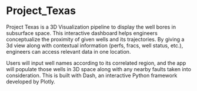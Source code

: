 # Project_Texas

Project Texas is a 3D Visualization pipeline to display the well bores in subsurface space. 
This interactive dashboard helps engineers conceptualize the proximity of given wells and its trajectories. By giving a 3d view along with contextual information (perfs, fracs, well status, etc.), engineers can access relevant data in one location.

Users will input well names according to its correlated region, and the app will populate those wells in 3D space along with any nearby faults taken into consideration.
This is built with Dash, an interactive Python framework developed by Plotly. 
